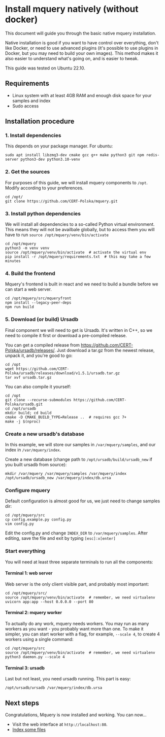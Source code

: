 # Install mquery natively (without docker)

This document will guide you through the basic native mquery installation.

Native installation is good if you want to have control over everything,
don't like Docker, or need to use advanced plugins (it's possible to use
plugins in Docker, but you may need to build your own images). This method
makes it also easier to understand what's going on, and is easier to tweak.

This guide was tested on Ubuntu 22.10.

## Requirements

* Linux system with at least 4GB RAM and enough disk space for your samples
and index
* Sudo access

## Installation procedure

### 1. Install dependencies

This depends on your package manager. For ubuntu:

```
sudo apt install libzmq3-dev cmake gcc g++ make python3 git npm redis-server python3-dev python3.10-venv
```

### 2. Get the sources

For purposes of this guide, we will install mquery components to `/opt`. Modify
according to your preferences.

```
cd /opt/
git clone https://github.com/CERT-Polska/mquery.git
```

### 3. Install python dependencies

We will install all dependencies to a so-called Python virtual environment.
This means they will not be availbale globally, but to access them you will
have to run `source /opt/mquery/venv/bin/activate`

```
cd /opt/mquery
python3 -m venv venv
source /opt/mquery/venv/bin/activate  # activate the virtual env
pip install -r /opt/mquery/requirements.txt  # this may take a few minutes
```

### 4. Build the frontend 

Mquery's frontend is built in react and we need to build a bundle before
we can start a web server.

```
cd /opt/mquery/src/mqueryfront
npm install --legacy-peer-deps
npm run build
```

### 5. Download (or build) Ursadb

Final component we will need to get is Ursadb. It's written in C++, so we need
to compile it first or download a pre-compiled release.

You can get a compiled release from https://github.com/CERT-Polska/ursadb/releases/.
Just download a tar.gz from the newest release, unpack it, and you're good
to go:

```
cd /opt
wget https://github.com/CERT-Polska/ursadb/releases/download/v1.5.1/ursadb.tar.gz
tar xvf ursadb.tar.gz
```

You can also compile it yourself:

```
cd /opt
git clone --recurse-submodules https://github.com/CERT-Polska/ursadb.git
cd /opt/ursadb
mkdir build; cd build
cmake -D CMAKE_BUILD_TYPE=Release ..  # requires gcc 7+
make -j $(nproc)
```

### Create a new ursadb's database

In this example, we will store our samples in `/var/mquery/samples`,
and our index in `/var/mquery/index`.

Create a new database (change path to `/opt/ursadb/build/ursadb_new` if
you built ursadb from source):

```
mkdir /var/mquery /var/mquery/samples /var/mquery/index
/opt/ursadb/ursadb_new /var/mquery/index/db.ursa
```

### Configure mquery

Default configuration is almost good for us, we just need to change samples dir:

```
cd /opt/mquery/src
cp config.example.py config.py 
vim config.py
```

Edit the config.py and change `INDEX_DIR` to `/var/mquery/samples`. After
editing, save the file and exit by typing `[esc]:x[enter]`

### Start everything

You will need at least three separate terminals to run all the components:

#### Terminal 1: web server

Web server is the only client visible part, and probably most important:

```
cd /opt/mquery/src/
source /opt/mquery/venv/bin/activate  # remember, we need virtualenv
uvicorn app:app --host 0.0.0.0 --port 80
```

#### Terminal 2: mquery worker

To actually do any work, mquery needs workers. You may run as many workers as
you want - you probably want more than one. To make it simpler, you can start
worker with a flag, for example, `--scale 4`, to create 4 workers using a
single command:

```
cd /opt/mquery/src
source /opt/mquery/venv/bin/activate  # remember, we need virtualenv
python3 daemon.py --scale 4
```

#### Terminal 3: ursadb

Last but not least, you need ursadb running. This part is easy:

```
/opt/ursadb/ursadb /var/mquery/index/db.ursa
```

## Next steps

Congratulations, Mquery is now installed and working. You can now...

* Visit the web interface at `http://localhost:80`.
* [Index some files](../indexing.md)
